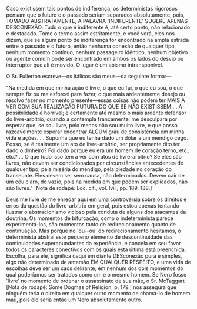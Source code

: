 Caso existissem tais pontos de indiferença, os deterministas rigorosos pensam que o futuro e o passado seriam separados absolutamente, pois, TOMADO ABSTRATAMENTE, A PALAVRA 'INDIFERENTE' SUGERE APENAS DESCONEXÃO. Tudo o que é indiferente é, até certo ponto, não relacionado e destacado. Tome o termo assim estritamente, e você verá, eles nos dizem, que se algum ponto de indiferença for encontrado na ampla estrada entre o passado e o futuro, então nenhuma conexão de qualquer tipo, nenhum momento contínuo, nenhum passageiro idêntico, nenhum objetivo ou agente comum pode ser encontrado em ambos os lados do desvio ou interruptor que ali é movido. O lugar é um abismo intransponível.

O Sr. Fullerton escreve—os itálicos são meus—da seguinte forma:—

"Na medida em que minha ação é livre, o que eu fui, o que eu sou, o que sempre fiz ou me esforcei para fazer, o que mais ardentemente desejo ou resolvo fazer no momento presente—essas coisas não podem ter MAIS A VER COM SUA REALIZAÇÃO FUTURA DO QUE SE NÃO EXISTISSEM.... A possibilidade é horrível; e certamente até mesmo o mais ardente defensor do livre-arbítrio, quando a contempla francamente, me desculpará por esperar que, se sou livre, pelo menos não sou muito livre, e que posso razoavelmente esperar encontrar ALGUM grau de consistência em minha vida e ações. ... Suponha que eu tenha dado um dólar a um mendigo cego. Posso, se é realmente um ato de livre-arbítrio, ser propriamente dito ter dado o dinheiro? Foi dado porque eu era um homem de coração terno, etc., etc.? ... O que tudo isso tem a ver com atos de livre-arbítrio? Se eles são livres, não devem ser condicionados por circunstâncias antecedentes de qualquer tipo, pela miséria do mendigo, pela piedade no coração do transeunte. Eles devem ser sem causa, não determinados. Devem cair de um céu claro, do vazio, pois na medida em que podem ser explicados, não são livres." [Nota de rodapé: Loc. cit., vol. lviii, pp. 189, 188.]

Deus me livre de me enredar aqui em uma controvérsia sobre os direitos e erros da questão do livre-arbítrio em geral, pois estou apenas tentando ilustrar o abstracionismo vicioso pela conduta de alguns dos atacantes da doutrina. Os momentos de bifurcação, como o indeterminista parece experimentá-los, são momentos tanto de redirecionamento quanto de continuação. Mas porque no 'ou--ou' do redirecionamento hesitamos, o determinista abstrai este pequeno elemento de descontinuidade das continuidades superabundantes da experiência, e cancela em seu favor todos os caracteres conectivos com os quais esta última está preenchida. Escolha, para ele, significa daqui em diante DESconexão pura e simples, algo não determinado de antemão EM QUALQUER RESPEITO, e uma vida de escolhas deve ser um caos delirante, em nenhum dos dois momentos do qual poderíamos ser tratados como um e o mesmo homem. Se Nero fosse 'livre' no momento de ordenar o assassinato de sua mãe, o Sr. McTaggart [Nota de rodapé: Some Dogmas of Religion, p. 179.] nos assegura que ninguém teria o direito em qualquer outro momento de chamá-lo de homem mau, pois ele seria então um Nero absolutamente outro.